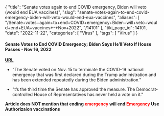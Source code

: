 {
    "title": "Senate votes again to end COVID emergency, Biden will veto (would end EUA vaccines)",
    "slug": "senate-votes-again-to-end-covid-emergency-biden-will-veto-would-end-eua-vaccines",
    "aliases": [
        "/Senate+votes+again+to+end+COVID+emergency+Biden+will+veto+would+end+EUA+vaccines+-+Nov+2022",
        "/14101"
    ],
    "tiki_page_id": 14101,
    "date": "2022-11-22",
    "categories": [
        "Virus"
    ],
    "tags": [
        "Virus"
    ]
}


#### Senate Votes to End COVID Emergency; Biden Says He’ll Veto If House Passes - Nov 16, 2022

 **[URL](https://www.theepochtimes.com/mkt_app/senate-votes-to-end-covid-emergency-biden-says-hell-veto-if-house-passes_4866916.html?utm_source=Morningbrief&src_src=Morningbrief&utm_campaign=mb-2022-11-17&src_cmp=mb-2022-11-17&utm_medium=email&est=BweDd%2FwvykYqW09dNjV9ldBzAj9BycIKwUCfFFzwD8zYZBewookkyWoFpj0GhZBppVjglw%3D%3D)** 

* "The Senate voted on Nov. 15 to terminate the COVID-19 national emergency that was first declared during the Trump administration and has been extended repeatedly during the Biden administration."

* "t’s the third time the Senate has approved the measure. The Democrat-controlled House of Representatives has never held a vote on it."

 **Article does NOT mention that ending <span style="color:#F00;">emergency </span>will end <span style="color:#F00;">Emergency</span> Use Authorizaion vaccinations** 

<!-- ~tc~ (alias(Senate votes to end COVID emergency, Biden will veto - would end EUA vaccines - Nov 2022)) ~/tc~ -->

<!-- ~tc~ (alias(Senate votes again to end COVID emergency, Biden will veto - would end EUA vaccines - Nov 2022)) ~/tc~ -->